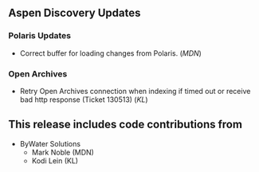 ## Aspen Discovery Updates
### Polaris Updates
- Correct buffer for loading changes from Polaris. (*MDN*)

### Open Archives
- Retry Open Archives connection when indexing if timed out or receive bad http response (Ticket 130513) (*KL*)

## This release includes code contributions from
- ByWater Solutions
    - Mark Noble (MDN)
    - Kodi Lein (KL)
